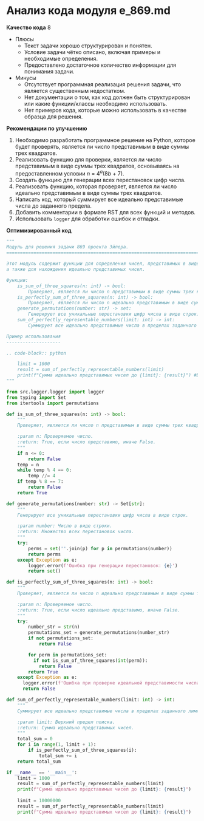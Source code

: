 # Анализ кода модуля e_869.md

**Качество кода**
8
-  Плюсы
    -  Текст задачи хорошо структурирован и понятен.
    -  Условие задачи чётко описано, включая примеры и необходимые определения.
    -  Предоставлено достаточное количество информации для понимания задачи.
-  Минусы
    -  Отсутствует программная реализация решения задачи, что является существенным недостатком.
    -  Нет документации о том, как код должен быть структурирован или какие функции/классы необходимо использовать.
    -  Нет примеров кода, которые можно использовать в качестве образца для решения.

**Рекомендации по улучшению**
1. Необходимо разработать программное решение на Python, которое будет проверять, является ли число представимым в виде суммы трех квадратов.
2.  Реализовать функцию для проверки, является ли число представимым в виде суммы трех квадратов, основываясь на предоставленном условии *n* = 4<sup>*a*</sup>(8*b* + 7).
3.  Создать функцию для генерации всех перестановок цифр числа.
4.  Реализовать функцию, которая проверяет, является ли число идеально представимым в виде суммы трех квадратов.
5.  Написать код, который суммирует все идеально представимые числа до заданного предела.
6.  Добавить комментарии в формате RST для всех функций и методов.
7.  Использовать `logger` для обработки ошибок и отладки.

**Оптимизированный код**
```python
"""
Модуль для решения задачи 869 проекта Эйлера.
=========================================================================================

Этот модуль содержит функции для определения чисел, представимых в виде суммы трех квадратов,
а также для нахождения идеально представимых чисел.

Функции:
    is_sum_of_three_squares(n: int) -> bool:
        Проверяет, является ли число n представимым в виде суммы трех квадратов.
    is_perfectly_sum_of_three_squares(n: int) -> bool:
        Проверяет, является ли число n идеально представимым в виде суммы трех квадратов.
    generate_permutations(number: str) -> set:
        Генерирует все уникальные перестановки цифр числа в виде строк.
    sum_of_perfectly_representable_numbers(limit: int) -> int:
        Суммирует все идеально представимые числа в пределах заданного лимита.

Пример использования
--------------------

.. code-block:: python

    limit = 1000
    result = sum_of_perfectly_representable_numbers(limit)
    print(f"Сумма идеально представимых чисел до {limit}: {result}") #Вывод: Сумма идеально представимых чисел до 1000: 1402
"""

from src.logger.logger import logger
from typing import Set
from itertools import permutations

def is_sum_of_three_squares(n: int) -> bool:
    """
    Проверяет, является ли число n представимым в виде суммы трех квадратов.

    :param n: Проверяемое число.
    :return: True, если число представимо, иначе False.
    """
    if n <= 0:
        return False
    temp = n
    while temp % 4 == 0:
        temp //= 4
    if temp % 8 == 7:
        return False
    return True

def generate_permutations(number: str) -> Set[str]:
    """
    Генерирует все уникальные перестановки цифр числа в виде строк.

    :param number: Число в виде строки.
    :return: Множество всех перестановок числа.
    """
    try:
        perms = set(''.join(p) for p in permutations(number))
        return perms
    except Exception as e:
        logger.error(f'Ошибка при генерации перестановок: {e}')
        return set()

def is_perfectly_sum_of_three_squares(n: int) -> bool:
    """
    Проверяет, является ли число n идеально представимым в виде суммы трех квадратов.

    :param n: Проверяемое число.
    :return: True, если число идеально представимо, иначе False.
    """
    try:
        number_str = str(n)
        permutations_set = generate_permutations(number_str)
        if not permutations_set:
            return False

        for perm in permutations_set:
          if not is_sum_of_three_squares(int(perm)):
            return False
        return True
    except Exception as e:
      logger.error(f'Ошибка при проверке идеальной представимости числа {n}: {e}')
      return False

def sum_of_perfectly_representable_numbers(limit: int) -> int:
    """
    Суммирует все идеально представимые числа в пределах заданного лимита.

    :param limit: Верхний предел поиска.
    :return: Сумма идеально представимых чисел.
    """
    total_sum = 0
    for i in range(1, limit + 1):
        if is_perfectly_sum_of_three_squares(i):
            total_sum += i
    return total_sum

if __name__ == '__main__':
    limit = 1000
    result = sum_of_perfectly_representable_numbers(limit)
    print(f"Сумма идеально представимых чисел до {limit}: {result}")
    
    limit = 10000000
    result = sum_of_perfectly_representable_numbers(limit)
    print(f"Сумма идеально представимых чисел до {limit}: {result}")
```